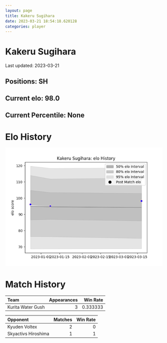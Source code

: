 ```yaml
---  
layout: page  
title: Kakeru Sugihara  
date: 2023-03-21 18:54:18.620128  
categories: player  
---
```

# Kakeru Sugihara


Last updated: 2023-03-21
## Positions: SH

## Current elo: 98.0

## Current Percentile: None

# Elo History


![elo history](history_KakeruSugihara.png)
# Match History


| Team              |   Appearances |   Win Rate |
|:------------------|--------------:|-----------:|
| Kurita Water Gush |             3 |   0.333333 |

| Opponent            |   Matches |   Win Rate |
|:--------------------|----------:|-----------:|
| Kyuden Voltex       |         2 |          0 |
| Skyactivs Hiroshima |         1 |          1 |